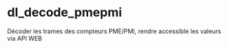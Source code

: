 # dl_decode_pmepmi
Décoder les trames des compteurs PME/PMI, rendre accessible les valeurs via API WEB
